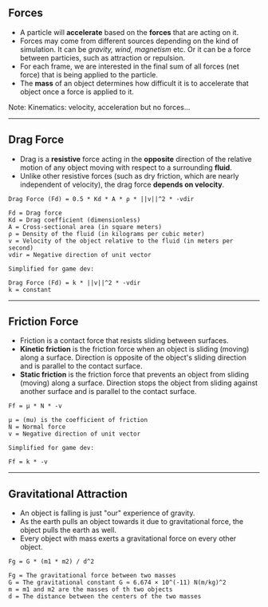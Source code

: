 ## Forces

- A particle will **accelerate** based on the **forces** that are acting on it.
- Forces may come from different sources depending on the kind of simulation. It can be _gravity, wind, magnetism_ etc. Or it can be a force between particies, such as attraction or repulsion.
- For each frame, we are interested in the final sum of all forces (net force) that is being applied to the particle.
- The **mass** of an object determines how difficult it is to accelerate that object once a force is applied to it.

Note: Kinematics: velocity, acceleration but no forces...

---

## Drag Force

- Drag is a **resistive** force acting in the **opposite** direction of the relative motion of any object moving with respect to a surrounding **fluid**.
- Unlike other resistive forces (such as dry friction, which are nearly independent of velocity), the drag force **depends on velocity**.

```
Drag Force (Fd) = 0.5 * Kd * A * ρ * ||v||^2 * -vdir

Fd = Drag force
Kd = Drag coefficient (dimensionless)
A = Cross-sectional area (in square meters)
ρ = Density of the fluid (in kilograms per cubic meter)
v = Velocity of the object relative to the fluid (in meters per second)
vdir = Negative direction of unit vector

Simplified for game dev:

Drag Force (Fd) = k * ||v||^2 * -vdir
k = constant
```

---

## Friction Force

- Friction is a contact force that resists sliding between surfaces.
- **Kinetic friction** is the friction force when an object is sliding (moving) along a surface. Direction is opposite of the object's sliding direction and is parallel to the contact surface.
- **Static friction** is the friction force that prevents an object from sliding (moving) along a surface. Direction stops the object from sliding against another surface and is parallel to the contact surface.

```
Ff = μ * N * -v

μ = (mu) is the coefficient of friction
N = Normal force
v = Negative direction of unit vector

Simplified for game dev:

Ff = k * -v
```

---

## Gravitational Attraction

- An object is falling is just "our" experience of gravity.
- As the earth pulls an object towards it due to gravitational force, the object pulls the earth as well.
- Every object with mass exerts a gravitational force on every other object.

```
Fg = G * (m1 * m2) / d^2

Fg = The gravitational force between two masses
G = The gravitational constant G ≈ 6.674 × 10^(-11) N(m/kg)^2
m = m1 and m2 are the masses of th two objects
d = The distance between the centers of the two masses
```
